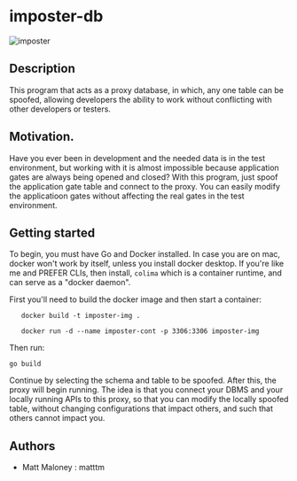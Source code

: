 # imposter-db
![imposter](https://github.com/user-attachments/assets/361f9b77-a3f3-4308-b520-e3e4905d6088)

## Description

This program that acts as a proxy database, in which, any one table can be spoofed, allowing developers the ability to work without conflicting with other developers or testers.

## Motivation.

Have you ever been in development and the needed data is in the test environment, but working with it is almost impossible because application gates are always being opened and closed? With this program, just spoof the application gate table and connect to the proxy. You can easily modify the applicatioon gates without affecting the real gates in the test environment.

## Getting started

To begin, you must have Go and Docker installed. In case you are on mac, docker won't work by itself, unless you install docker desktop. If you're like me and PREFER CLIs, then install, `colima` which is a container runtime, and can serve as a "docker daemon".

First you'll need to build the docker image and then start a container:
```
   docker build -t imposter-img .

   docker run -d --name imposter-cont -p 3306:3306 imposter-img
```

Then run:
```
go build
```

Continue by selecting the schema and table to be spoofed. After this, the proxy will begin running. The idea is that you connect your DBMS and your locally running APIs to this proxy, so that you can modify the locally spoofed table, without changing configurations that impact others, and such that others cannot impact you.

## Authors

- Matt Maloney : matttm
